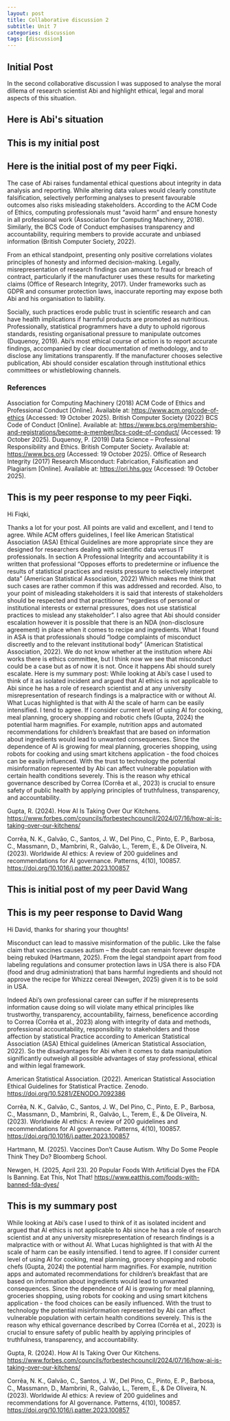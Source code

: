 ```yaml
---
layout: post
title: Collaborative discussion 2
subtitle: Unit 7
categories: discussion
tags: [discussion]
---
```


## Initial Post
In the second collaborative discussion I was supposed to analyse the moral dillema of research scientist Abi and highlight ethical, legal and moral aspects of this situation.

## Here is Abi's situation

## This is my initial post
## Here is the initial post of my peer Fiqki.
The case of Abi raises fundamental ethical questions about integrity in data analysis and reporting. While altering data values would clearly constitute falsification, selectively performing analyses to present favourable outcomes also risks misleading stakeholders. According to the ACM Code of Ethics, computing professionals must “avoid harm” and ensure honesty in all professional work (Association for Computing Machinery, 2018). Similarly, the BCS Code of Conduct emphasises transparency and accountability, requiring members to provide accurate and unbiased information (British Computer Society, 2022).

From an ethical standpoint, presenting only positive correlations violates principles of honesty and informed decision-making. Legally, misrepresentation of research findings can amount to fraud or breach of contract, particularly if the manufacturer uses these results for marketing claims (Office of Research Integrity, 2017). Under frameworks such as GDPR and consumer protection laws, inaccurate reporting may expose both Abi and his organisation to liability.

Socially, such practices erode public trust in scientific research and can have health implications if harmful products are promoted as nutritious. Professionally, statistical programmers have a duty to uphold rigorous standards, resisting organisational pressure to manipulate outcomes (Duquenoy, 2019). Abi’s most ethical course of action is to report accurate findings, accompanied by clear documentation of methodology, and to disclose any limitations transparently. If the manufacturer chooses selective publication, Abi should consider escalation through institutional ethics committees or whistleblowing channels.

### References

Association for Computing Machinery (2018) ACM Code of Ethics and Professional Conduct [Online]. Available at: https://www.acm.org/code-of-ethics (Accessed: 19 October 2025).
British Computer Society (2022) BCS Code of Conduct [Online]. Available at: https://www.bcs.org/membership-and-registrations/become-a-member/bcs-code-of-conduct/ (Accessed: 19 October 2025).
Duquenoy, P. (2019) Data Science – Professional Responsibility and Ethics. British Computer Society. Available at: https://www.bcs.org (Accessed: 19 October 2025).
Office of Research Integrity (2017) Research Misconduct: Fabrication, Falsification and Plagiarism [Online]. Available at: https://ori.hhs.gov (Accessed: 19 October 2025).

## This is my peer response to my peer Fiqki. 
Hi Fiqki,

Thanks a lot for your post. All points are valid and excellent, and I tend to agree. While ACM offers guidelines, I feel like American Statistical Association (ASA) Ethical Guidelines are more appropriate since they are designed for researchers dealing with scientific data versus IT professionals. In section A Professional Integrity and accountability it is written that professional “Opposes efforts to predetermine or influence the results of statistical practices and resists pressure to selectively interpret data” (American Statistical Association, 2022) Which makes me think that such cases are rather common if this was addressed and recorded. Also, to your point of misleading stakeholders it is said that interests of stakeholders should be respected and that practitioner “regardless of personal or institutional interests or external pressures, does not use statistical practices to mislead any stakeholder”. I also agree that Abi should consider escalation however it is possible that there is an NDA (non-disclosure agreement) in place when it comes to recipe and ingredients. What I found in ASA is that professionals should “lodge complaints of misconduct discreetly and to the relevant institutional body” (American Statistical Association, 2022). We do not know whether at the institution where Abi works there is ethics committee, but I think now we see that misconduct could be a case but as of now it is not. Once it happens Abi should surely escalate.
Here is my summary post:
While looking at Abi’s case I used to think of it as isolated incident and argued that AI ethics is not applicable to Abi since he has a role of research scientist and at any university misrepresentation of research findings is a malpractice with or without AI. What Lucas highlighted is that with AI the scale of harm can be easily intensified. I tend to agree. If I consider current level of using AI for cooking, meal planning, grocery shopping and robotic chefs (Gupta, 2024) the potential harm magnifies. For example, nutrition apps and automated recommendations for children’s breakfast that are based on information about ingredients would lead to unwanted consequences. Since the dependence of AI is growing for meal planning, groceries shopping, using robots for cooking and using smart kitchens application - the food choices can be easily influenced. With the trust to technology the potential misinformation represented by Abi can affect vulnerable population with certain health conditions severely. This is the reason why ethical governance described by Correa (Corrêa et al., 2023) is crucial to ensure safety of public health by applying principles of truthfulness, transparency, and accountability.  

Gupta, R. (2024). How AI Is Taking Over Our Kitchens. https://www.forbes.com/councils/forbestechcouncil/2024/07/16/how-ai-is-taking-over-our-kitchens/

Corrêa, N. K., Galvão, C., Santos, J. W., Del Pino, C., Pinto, E. P., Barbosa, C., Massmann, D., Mambrini, R., Galvão, L., Terem, E., & De Oliveira, N. (2023). Worldwide AI ethics: A review of 200 guidelines and recommendations for AI governance. Patterns, 4(10), 100857. https://doi.org/10.1016/j.patter.2023.100857
## This is initial post of my peer David Wang
## This is my peer response to David Wang
Hi David, thanks for sharing your thoughts!

Misconduct can lead to massive misinformation of the public. Like the false claim that vaccines causes autism – the doubt can remain forever despite being rebuked (Hartmann, 2025). From the legal standpoint apart from food labeling regulations and consumer protection laws in USA there is also FDA (food and drug administration) that bans harmful ingredients and should not approve the recipe for Whizzz cereal (Newgen, 2025) given it is to be sold in USA.

Indeed Abi’s own professional career can suffer if he misrepresents information cause doing so will violate many ethical principles like trustworthy, transparency, accountability, fairness, beneficence according to Correa (Corrêa et al., 2023) along with integrity of data and methods, professional accountability, responsibility to stakeholders and those affection by statistical Practice according to American Statistical Association (ASA) Ethical guidelines (American Statistical Association, 2022). So the disadvantages for Abi when it comes to data manipulation significantly outweigh all possible advantages of stay professional, ethical and within legal framework.

American Statistical Association. (2022). American Statistical Association Ethical Guidelines for Statistical Practice. Zenodo. https://doi.org/10.5281/ZENODO.7092386

Corrêa, N. K., Galvão, C., Santos, J. W., Del Pino, C., Pinto, E. P., Barbosa, C., Massmann, D., Mambrini, R., Galvão, L., Terem, E., & De Oliveira, N. (2023). Worldwide AI ethics: A review of 200 guidelines and recommendations for AI governance. Patterns, 4(10), 100857. https://doi.org/10.1016/j.patter.2023.100857

Hartmann, M. (2025). Vaccines Don’t Cause Autism. Why Do Some People Think They Do? Bloomberg School.

Newgen, H. (2025, April 23). 20 Popular Foods With Artificial Dyes the FDA Is Banning. Eat This, Not That! https://www.eatthis.com/foods-with-banned-fda-dyes/

## This is my summary post 
While looking at Abi’s case I used to think of it as isolated incident and argued that AI ethics is not applicable to Abi since he has a role of research scientist and at any university misrepresentation of research findings is a malpractice with or without AI. What Lucas highlighted is that with AI the scale of harm can be easily intensified. I tend to agree. If I consider current level of using AI for cooking, meal planning, grocery shopping and robotic chefs (Gupta, 2024) the potential harm magnifies. For example, nutrition apps and automated recommendations for children’s breakfast that are based on information about ingredients would lead to unwanted consequences. Since the dependence of AI is growing for meal planning, groceries shopping, using robots for cooking and using smart kitchens application - the food choices can be easily influenced. With the trust to technology the potential misinformation represented by Abi can affect vulnerable population with certain health conditions severely. This is the reason why ethical governance described by Correa (Corrêa et al., 2023) is crucial to ensure safety of public health by applying principles of truthfulness, transparency, and accountability.  

Gupta, R. (2024). How AI Is Taking Over Our Kitchens. https://www.forbes.com/councils/forbestechcouncil/2024/07/16/how-ai-is-taking-over-our-kitchens/

Corrêa, N. K., Galvão, C., Santos, J. W., Del Pino, C., Pinto, E. P., Barbosa, C., Massmann, D., Mambrini, R., Galvão, L., Terem, E., & De Oliveira, N. (2023). Worldwide AI ethics: A review of 200 guidelines and recommendations for AI governance. Patterns, 4(10), 100857. https://doi.org/10.1016/j.patter.2023.100857
